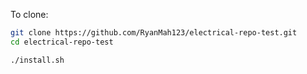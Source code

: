 To clone:

```bash
git clone https://github.com/RyanMah123/electrical-repo-test.git
cd electrical-repo-test

./install.sh
```

